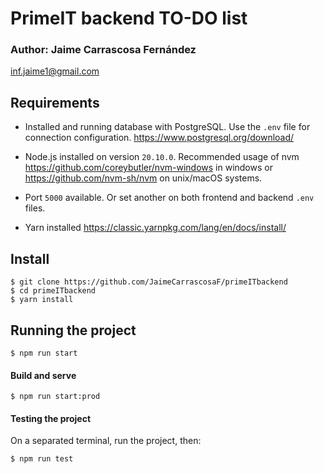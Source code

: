 # PrimeIT backend TO-DO list

### Author: Jaime Carrascosa Fernández

<inf.jaime1@gmail.com>

## Requirements

- Installed and running database with PostgreSQL. Use the `.env` file for connection configuration. <https://www.postgresql.org/download/>
- Node.js installed on version `20.10.0`. Recommended usage of nvm <https://github.com/coreybutler/nvm-windows> in windows or <https://github.com/nvm-sh/nvm> on unix/macOS systems.

- Port `5000` available. Or set another on both frontend and backend `.env` files.
- Yarn installed <https://classic.yarnpkg.com/lang/en/docs/install/>

## Install

    $ git clone https://github.com/JaimeCarrascosaF/primeITbackend
    $ cd primeITbackend
    $ yarn install

## Running the project

    $ npm run start

#### Build and serve

    $ npm run start:prod

#### Testing the project

On a separated terminal, run the project, then:

    $ npm run test
